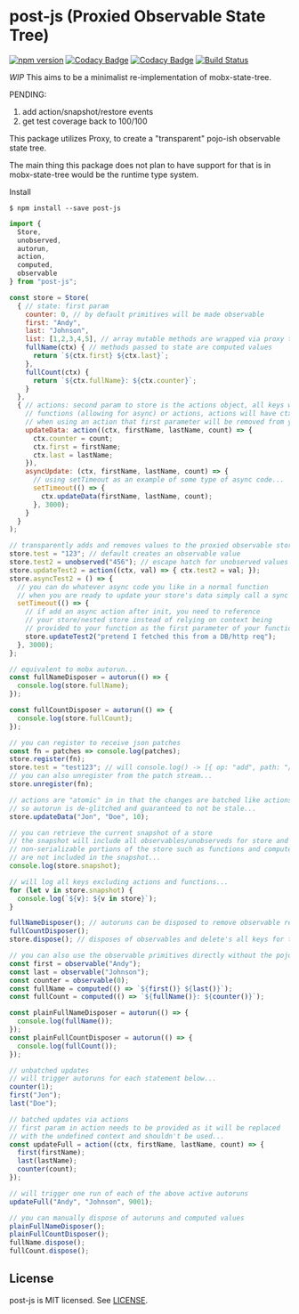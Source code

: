 # post-js (Proxied Observable State Tree)
[![npm version](https://badge.fury.io/js/post-js.svg)](https://badge.fury.io/js/post-js)
[![Codacy Badge](https://api.codacy.com/project/badge/Grade/35f30cca20ad498f9da397cdb8e3c2bf)](https://www.codacy.com/app/andyrjohnson82/post-js?utm_source=github.com&amp;utm_medium=referral&amp;utm_content=andyrj/post-js&amp;utm_campaign=Badge_Grade)
[![Codacy Badge](https://api.codacy.com/project/badge/Coverage/35f30cca20ad498f9da397cdb8e3c2bf)](https://www.codacy.com/app/andyrjohnson82/post-js?utm_source=github.com&amp;utm_medium=referral&amp;utm_content=andyrj/post-js&amp;utm_campaign=Badge_Coverage)
[![Build Status](https://travis-ci.org/andyrj/post-js.svg?branch=master)](https://travis-ci.org/andyrj/post-js)

*WIP* This aims to be a minimalist re-implementation of mobx-state-tree.

PENDING:
1. add action/snapshot/restore events
2. get test coverage back to 100/100

This package utilizes Proxy, to create a "transparent" pojo-ish observable state tree.

The main thing this package does not plan to have support for that is in mobx-state-tree would be the runtime type system.

Install
```
$ npm install --save post-js
```

```js
import {
  Store,
  unobserved,
  autorun,
  action,
  computed,
  observable
} from "post-js";

const store = Store(
  { // state: first param
    counter: 0, // by default primitives will be made observable
    first: "Andy",
    last: "Johnson",
    list: [1,2,3,4,5], // array mutable methods are wrapped via proxy to maintain observability...
    fullName(ctx) { // methods passed to state are computed values
      return `${ctx.first} ${ctx.last}`;
    },
    fullCount(ctx) {
      return `${ctx.fullName}: ${ctx.counter}`;
    }
  },
  { // actions: second param to store is the actions object, all keys will be either 
    // functions (allowing for async) or actions, actions will have ctx supplied, so
    // when using an action that first parameter will be removed from your call
    updateData: action((ctx, firstName, lastName, count) => {
      ctx.counter = count;
      ctx.first = firstName;
      ctx.last = lastName;
    }),
    asyncUpdate: (ctx, firstName, lastName, count) => {
      // using setTimeout as an example of some type of async code...
      setTimeout(() => {
        ctx.updateData(firstName, lastName, count);
      }, 3000);
    }
  }
);

// transparently adds and removes values to the proxied observable store...
store.test = "123"; // default creates an observable value
store.test2 = unobserved("456"); // escape hatch for unobserved values
store.updateTest2 = action((ctx, val) => { ctx.test2 = val; });
store.asyncTest2 = () => {
  // you can do whatever async code you like in a normal function
  // when you are ready to update your store's data simply call a sync action
  setTimeout(() => {
    // if add an async action after init, you need to reference
    // your store/nested store instead of relying on context being
    // provided to your function as the first parameter of your function...
    store.updateTest2("pretend I fetched this from a DB/http req");
  }, 3000);
};

// equivalent to mobx autorun...
const fullNameDisposer = autorun(() => {
  console.log(store.fullName);
});

const fullCountDisposer = autorun(() => {
  console.log(store.fullCount);
});

// you can register to receive json patches
const fn = patches => console.log(patches);
store.register(fn);
store.test = "test123"; // will console.log() -> [{ op: "add", path: "/test", value: "test123" }]
// you can also unregister from the patch stream...
store.unregister(fn);

// actions are "atomic" in in that the changes are batched like actions in mobx...
// so autorun is de-glitched and guaranteed to not be stale...
store.updateData("Jon", "Doe", 10);

// you can retrieve the current snapshot of a store
// the snapshot will include all observables/unobserveds for store and all of nested stores
// non-serializable portions of the store such as functions and computed values
// are not included in the snapshot...
console.log(store.snapshot);

// will log all keys excluding actions and functions...
for (let v in store.snapshot) {
  console.log(`${v}: ${v in store}`);
}

fullNameDisposer(); // autoruns can be disposed to remove observable references and prevent further execution
fullCountDisposer();
store.dispose(); // disposes of observables and delete's all keys for this store and all nested stores...

// you can also use the observable primitives directly without the pojo proxy wrapper
const first = observable("Andy");
const last = observable("Johnson");
const counter = observable(0);
const fullName = computed(() => `${first()} ${last()}`);
const fullCount = computed(() => `${fullName()}: ${counter()}`);

const plainFullNameDisposer = autorun(() => {
  console.log(fullName());
});
const plainFullCountDisposer = autorun(() => {
  console.log(fullCount());
});

// unbatched updates
// will trigger autoruns for each statement below...
counter(1);
first("Jon");
last("Doe");

// batched updates via actions
// first param in action needs to be provided as it will be replaced
// with the undefined context and shouldn't be used...
const updateFull = action((ctx, firstName, lastName, count) => {
  first(firstName);
  last(lastName);
  counter(count);
});

// will trigger one run of each of the above active autoruns
updateFull("Andy", "Johnson", 9001);

// you can manually dispose of autoruns and computed values
plainFullNameDisposer();
plainFullCountDisposer();
fullName.dispose();
fullCount.dispose();
```

## License

post-js is MIT licensed. See [LICENSE](LICENSE.md).

